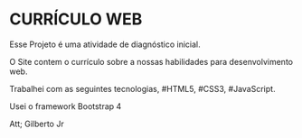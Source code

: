 # **CURRÍCULO WEB**

Esse Projeto é uma atividade de diagnóstico inicial.

O Site contem o currículo sobre a nossas habilidades para desenvolvimento web.

Trabalhei com as seguintes tecnologias, #HTML5, #CSS3, #JavaScript.

Usei o framework Bootstrap 4

Att;
Gilberto Jr
